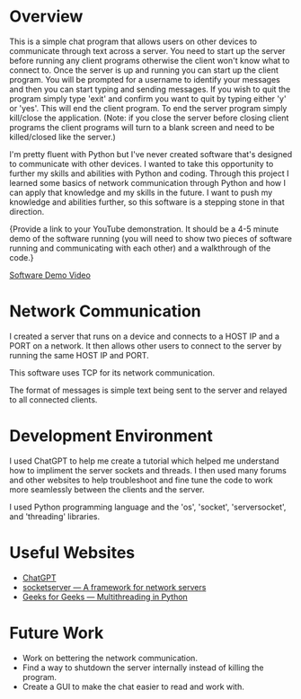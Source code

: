 # Overview

This is a simple chat program that allows users on other devices to communicate through text across a server. You need to start up the server before running any client programs otherwise the client won't know what to connect to. Once the server is up and running you can start up the client program. You will be prompted for a username to identify your messages and then you can start typing and sending messages. If you wish to quit the program simply type 'exit' and confirm you want to quit by typing either 'y' or 'yes'. This will end the client program. To end the server program simply kill/close the application. (Note: if you close the server before closing client programs the client programs will turn to a blank screen and need to be killed/closed like the server.)


I'm pretty fluent with Python but I've never created software that's designed to communicate with other devices. I wanted to take this opportunity to further my skills and abilities with Python and coding. Through this project I learned some basics of network communication through Python and how I can apply that knowledge and my skills in the future. I want to push my knowledge and abilities further, so this software is a stepping stone in that direction.

{Provide a link to your YouTube demonstration.  It should be a 4-5 minute demo of the software running (you will need to show two pieces of software running and communicating with each other) and a walkthrough of the code.}

[Software Demo Video](https://youtu.be/t8MhCu1l-nM)

# Network Communication

I created a server that runs on a device and connects to a HOST IP and a PORT on a network. It then allows other users to connect to the server by running the same HOST IP and PORT.

This software uses TCP for its network communication.

The format of messages is simple text being sent to the server and relayed to all connected clients.

# Development Environment

I used ChatGPT to help me create a tutorial which helped me understand how to impliment the server sockets and threads. I then used many forums and other websites to help troubleshoot and fine tune the code to work more seamlessly between the clients and the server.

I used Python programming language and the 'os', 'socket', 'serversocket', and 'threading' libraries.

# Useful Websites

* [ChatGPT](https://chatgpt.com/)
* [socketserver — A framework for network servers](https://docs.python.org/3/library/socketserver.html)
* [Geeks for Geeks — Multithreading in Python](https://www.geeksforgeeks.org/multithreading-python-set-1/)

# Future Work

* Work on bettering the network communication.
* Find a way to shutdown the server internally instead of killing the program.
* Create a GUI to make the chat easier to read and work with.